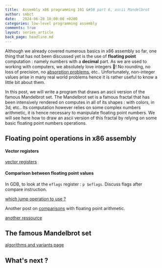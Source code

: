 ```yaml
---
title:  Assembly x86 programming 101 &#58 part 6, ascii Mandelbrot
author: smbct
date:   2024-06-28 10:00:00 +0200
categories: low-level programming assembly
comments: true
layout: series_article
back_page: headline.md
---
```


Although we already covered numerous basics in x86 assembly so far, one thing that has not been discussed yet is the use of **floating point** computation : namely numbers with a **decimal** part.
As we are used to working with computers, we absolutely love integers 🥰! No rounding, no loss of precision, no [absorption problems](https://softwareengineering.stackexchange.com/questions/310173/floating-point-absorption-phenomena-and-ulp), etc..
Unfortunately, non-integer values arise in many real world problems hence it is rather useful to know a little bit about them.

In this post, we will write a program that draws an ascii version of the famous Mandelbrot set.
The Mandelbrot set is a famous fractal that has been intensively rendered on computes in all of its shapes : with colors, in 3d, etc..
Its computation however relies on some complex numbers arithmetic, it is hence necessary to manipulate floating point numbers.
We will see here how to draw an ascii version of this fractal by relying on some basic floating point numbers operations. 

## Floating point operations in x86 assembly

#### Vector registers

[vector registers](https://en.wikipedia.org/wiki/Streaming_SIMD_Extensions)

#### Comparison between floating point values

In GDB, to look at the `eflags` register : `p $eflags`. Discuss flags after compare instruction.

[which jump operation to use ?](https://stackoverflow.com/questions/7057501/x86-assembler-floating-point-compare)

Another post on [comparisons](https://stackoverflow.com/questions/7057501/x86-assembler-floating-point-compare) with floating point arithmetic. 

[another ressource](http://www.ray.masmcode.com/tutorial/fpuchap7.htm#fcomex)

## The famous Mandelbrot set

[algorithms and variants page](https://en.wikipedia.org/wiki/Plotting_algorithms_for_the_Mandelbrot_set)

## What's next ?